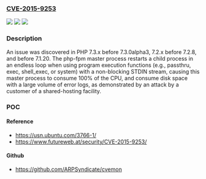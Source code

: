 ### [CVE-2015-9253](https://cve.mitre.org/cgi-bin/cvename.cgi?name=CVE-2015-9253)
![](https://img.shields.io/static/v1?label=Product&message=n%2Fa&color=blue)
![](https://img.shields.io/static/v1?label=Version&message=n%2Fa&color=blue)
![](https://img.shields.io/static/v1?label=Vulnerability&message=n%2Fa&color=brighgreen)

### Description

An issue was discovered in PHP 7.3.x before 7.3.0alpha3, 7.2.x before 7.2.8, and before 7.1.20. The php-fpm master process restarts a child process in an endless loop when using program execution functions (e.g., passthru, exec, shell_exec, or system) with a non-blocking STDIN stream, causing this master process to consume 100% of the CPU, and consume disk space with a large volume of error logs, as demonstrated by an attack by a customer of a shared-hosting facility.

### POC

#### Reference
- https://usn.ubuntu.com/3766-1/
- https://www.futureweb.at/security/CVE-2015-9253/

#### Github
- https://github.com/ARPSyndicate/cvemon

